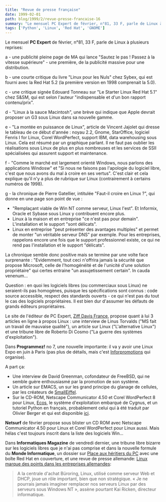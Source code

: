 ```yaml
---
title: "Revue de presse française"
date: 1999-02-01
path: blog/1999/2/revue-presse-francaise-16
summary: "Le mensuel PC Expert de février, n°81, 33 F, parle de Linux à plusieurs reprises: a - une publicité pleine page de MA qui lance \"Sautez le pas."
tags: ['Python', 'Linux', 'Red Hat', 'GNOME']
---
```


<P>Le mensuel <B>PC Expert</B> de février, n°81, 33 F, parle de Linux à
plusieurs reprises:</P>

<P>a - une publicité pleine page de MA qui lance "Sautez le pas ! Passez à
la vitesse supérieure" - une première, de la publicité massive pour une
distribution.</P>

<P>b - une courte critique du livre "Linux pour les Nuls" chez Sybex, qui
est fourni avec la Red Hat 5.2 (la première version en 1998 comprenait
la 5.0).</P>

<P>c - une critique signée Edouard Tonneau sur "Le Starter Linux Red Hat
5.1" chez S&amp;SM, qui est selon l'auteur "indispensable et d'un bon
rapport contenu/prix".</P>

<P>d - "Linux à la sauce Macintosh", une brève qui indique que Apple
devrait proposer un G3 sous Linux dans sa nouvelle gamme.</P>

<P>e - "La montée en puissance de Linux", article de Vincent Jajolet qui
dresse le tableau de ce début d'année : noyau 2.2, Gnome, StarOffice,
logiciel Fenris I for Linux, Corel WordPerfect, support IBM, data
warehousing sous Linux. Cela est résumé par un graphique parlant.
Il ne faut pas oublier les réalisations sous Linux de plus en plus
nombreuses et les services de SSII spécialisées qui assurent support et
maintenance.</P>

<P>f - "Comme le marché est largement orienté Windows, nous parlons des
applications Windosw" et "Si nous ne faisons pas l'apologie du logiciel
libre, c'est que nous avons du mal à croire en ses vertus". C'est clair
et cela explique qu'il n'y a plus de rubrique sur Linux (contrairement à
certains numéros de 1998).</P>

<P>g - la chronique de Pierre Gatellier, intitulée "Faut-il croire en Linux
?", qui donne en une page son point de vue :</P>

<UL>

<LI>"Remplaçant viable de Win NT comme serveur, Linux l'est". Et Informix,
Oracle et Sybase sous Linux y contribuent encore plus.
<LI>Linux à la maison et en entreprise "ce n'est pas pour demain".
L'installation et le support "sont délicats".
<LI>Linux en entreprise "peut présenter des avantages multiples" et permet
de monter "un véritable serveur DNS" par exemple.
Pour les entreprises, rappelons encore une fois que le support
professionnel existe, ce qui ne rend pas l'installation et le support
"délicats".
</UL>

<P>La chronique semble donc positive mais se termine par une volte face
surprenante : "Evidemment, tout ceci n'offrira jamais la sécurité que
propose Microsoft, celle de l'homogénéité et de l'unicité d'une solution
propriétaire" qui certes entraine "un assujetissement certain". In cauda
venenum...</P>

<P>Question : en quoi les logiciels libres (ou commerciaux sous Linux) ne
seraient-ils pas homogènes, puisque les spécifications sont connus :
code source accessible, respect des standards ouverts - ce qui n'est pas
du tout le cas des logiciels propriétaires. Il est bien dur d'assumer
les défauts de grands éditeurs propriétaires.</P>

<P>Le site de l'éditeur de PC Expert,
<A HREF="http://www.zdnet.fr/">Ziff Davis France</A>, propose quant à lui 3 articles en ligne à propos
Linux : une interview de Linus Torvalds ("MS fait un travail de mauvaise
qualité"), un article sur Linux ("L'alternative Linux") et une tribune
libre de Roberto Di Cosmo ("La guerre des systèmes d'exploitation").</P>

<P>
Dans <B>Programmez!</B> no 7, une nouvelle importante: il va y avoir
une Linux Expo en juin à Paris (pas plus de détails, mais c'est
<A HREF="http://www.infopromotions.fr/">Inforpromotions</A> qui organise).
</P>

<P>A part ça:</P>

<UL>

<LI>Une interview de David Greenman, cofondateur de FreeBSD, qui ne
semble guère enthousiasmé par la promotion de son système.
<LI>Un article sur EMACS, un sur les grand principe
du glanage de cellules, par les créateurs de <A HREF="http://smalleiffel.loria.fr/">SmallEiffel</A>.
<LI>Sur le CD-ROM, Netscape Communicator 4.50 et Corel WordPerfect
8 pour Linux, <A HREF="http://www.cygnus.com/ecos/">Ecos</A>,
le système d'exploitation embarqué de Cygnus, et un
tutoriel Python en français, probablement celui qui à
été traduit par Olivier Berger et qui est disponible <A HREF="http://www.inforoute.capway.com/berger/python/python.html">ici</A>.
</UL>

<P>
<B>Netsurf</B> de février propose sous blister un CD ROM avec Netscape
Communicator 4.50 pour Linux et Corel WordPerfect pour Linux aussi. Mais
hélas c'est toujours inscrit dans la liste des logiciels Win...
</P>

<P>
Dans <B>Informatiques Magazine</B> de vendredi dernier, une tribune
libre bizarre sur les logiciels libres que je n'ai pas comprise et
dans la nouvelle formule du <B>Monde Informatique</B>, un dossier sur <A HREF="http://195.10.58.13/src/lmi/article/articlel.nsf/article/525804B7DEF5F2BCC12567060053282E?OpenDocument">Place
aux héritiers du PC</A> avec une boîte Red
Hat en couverture, et une revue de presse allemande: <A HREF="http://195.10.58.13/src/lmi/article/articlel.nsf/article/96AF60EB801FD9E1C125670700560659?OpenDocument">Linux
marque des points dans les entreprises allemandes</A>:
<BLOCKQUOTE>A la centrale d'achat Büroring, Linux, utilisé comme serveur
Web et DHCP, joue un rôle important, bien que non stratégique. « Je ne
pourrais jamais imaginer remplacer nos serveurs Linux par des serveurs
sous Windows NT », assène pourtant Kai Ricken, directeur informatique.
</BLOCKQUOTE>
</P>


